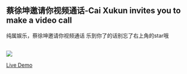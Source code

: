 ## 蔡徐坤邀请你视频通话-Cai Xukun invites you to make a video call
纯属娱乐，蔡徐坤邀请你视频通话
乐到你了的话别忘了右上角的star哦  

[](img/wKgBOV4VsWyAB9cMAAtAhfXnV4g3012.gif)  
<img src="https://mason369.github.io/Cai-Xukun-invites-you-to-make-a-video-call/img/wKgBOV4VsWyAB9cMAAtAhfXnV4g3012.gif">

[Live Demo](https://mason369.github.io/Cai-Xukun-invites-you-to-make-a-video-call/index.html)